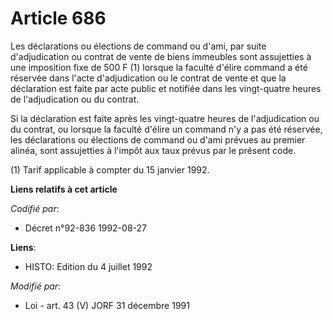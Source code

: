 # Article 686

Les déclarations ou élections de command ou d'ami, par suite d'adjudication ou contrat de vente de biens immeubles sont
assujetties à une imposition fixe de 500 F (1) lorsque la faculté d'élire command a été réservée dans l'acte d'adjudication
ou le contrat de vente et que la déclaration est faite par acte public et notifiée dans les vingt-quatre heures de
l'adjudication ou du contrat.

Si la déclaration est faite après les vingt-quatre heures de l'adjudication ou du contrat, ou lorsque la faculté d'élire un
command n'y a pas été réservée, les déclarations ou élections de command ou d'ami prévues au premier alinéa, sont assujetties
à l'impôt aux taux prévus par le présent code.

(1) Tarif applicable à compter du 15 janvier 1992.

**Liens relatifs à cet article**

_Codifié par_:

  - Décret n°92-836 1992-08-27

**Liens**:

  - HISTO: Edition du 4 juillet 1992

_Modifié par_:

  - Loi - art. 43 (V) JORF 31 décembre 1991
